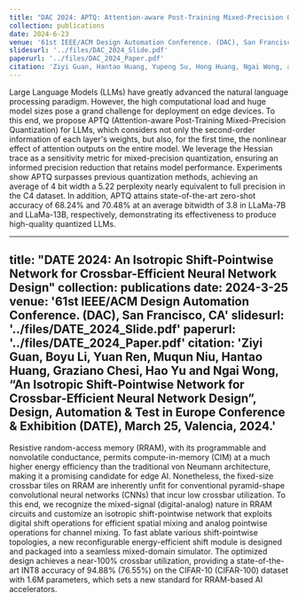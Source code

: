 ```yaml
---
title: "DAC 2024: APTQ: Attention-aware Post-Training Mixed-Precision Quantization for Large Language Models"
collection: publications
date: 2024-6-23
venue: '61st IEEE/ACM Design Automation Conference. (DAC), San Francisco, CA'
slidesurl: '../files/DAC_2024_Slide.pdf'
paperurl: '../files/DAC_2024_Paper.pdf'
citation: 'Ziyi Guan, Hantao Huang, Yupeng Su, Hong Huang, Ngai Wong, and Hao Yu. 2024. APTQ: Attention-aware Post-Training Mixed-Precision Quantization for Large Language Models. Ziyi Guan, Hantao Huang, Yupeng Su, Hong Huang, Ngai Wong and Hao Yu, “APTQ: Attention-aware Post-Training Mixed-Precision Quantization for Large Language Models”, In Proceedings of DAC 2024: 61st IEEE/ACM Design Automation Conference, San Francisco, CA, June 23-27, 2024'
---
```


Large Language Models (LLMs) have greatly advanced the natural language processing paradigm. However, the high computational load and huge model sizes pose a grand challenge for deployment on edge devices. To this end, we propose APTQ (Attention-aware Post-Training Mixed-Precision Quantization) for LLMs, which considers not only the second-order information of each layer's weights, but also, for the first time, the nonlinear effect of attention outputs on the entire model. We leverage the Hessian trace as a sensitivity metric for mixed-precision quantization, ensuring an informed precision reduction that retains model performance. Experiments show APTQ surpasses previous quantization methods, achieving an average of 4 bit width a 5.22 perplexity nearly equivalent to full precision in the C4 dataset. In addition, APTQ attains state-of-the-art zero-shot accuracy of 68.24% and 70.48% at an average bitwidth of 3.8 in LLaMa-7B and LLaMa-13B, respectively, demonstrating its effectiveness to produce high-quality quantized LLMs.

---
title: "DATE 2024: An Isotropic Shift-Pointwise Network for Crossbar-Efficient Neural Network Design"
collection: publications
date: 2024-3-25
venue: '61st IEEE/ACM Design Automation Conference. (DAC), San Francisco, CA'
slidesurl: '../files/DATE_2024_Slide.pdf'
paperurl: '../files/DATE_2024_Paper.pdf'
citation: 'Ziyi Guan, Boyu Li, Yuan Ren, Muqun Niu, Hantao Huang, Graziano Chesi, Hao Yu and Ngai Wong, “An Isotropic Shift-Pointwise Network for Crossbar-Efficient Neural Network Design”, Design, Automation & Test in Europe Conference & Exhibition (DATE), March 25, Valencia, 2024.'
---

Resistive random-access memory (RRAM), with its programmable and nonvolatile conductance, permits compute-in-memory (CIM) at a much higher energy efficiency than the traditional von Neumann architecture, making it a promising candidate for edge AI. Nonetheless, the fixed-size crossbar tiles on RRAM are inherently unfit for conventional pyramid-shape convolutional neural networks (CNNs) that incur low crossbar utilization. To this end, we recognize the mixed-signal (digital-analog) nature in RRAM circuits and customize an isotropic shift-pointwise network that exploits digital shift operations for efficient spatial mixing and analog pointwise operations for channel mixing. To fast ablate various shift-pointwise topologies, a new reconfigurable energy-efficient shift module is designed and packaged into a seamless mixed-domain simulator. The optimized design achieves a near-100% crossbar utilization, providing a state-of-the-art INT8 accuracy of 94.88% (76.55%) on the CIFAR-10 (CIFAR-100) dataset with 1.6M parameters, which sets a new standard for RRAM-based AI accelerators.
